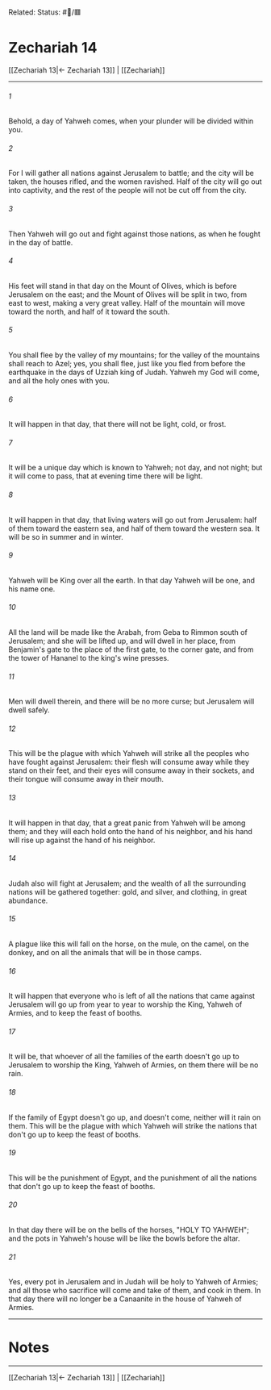 Related:
Status: #📖/🟥
# Zechariah 14

[[Zechariah 13|← Zechariah 13]] | [[Zechariah]]
***



###### 1 
Behold, a day of Yahweh comes, when your plunder will be divided within you. 

###### 2 
For I will gather all nations against Jerusalem to battle; and the city will be taken, the houses rifled, and the women ravished. Half of the city will go out into captivity, and the rest of the people will not be cut off from the city. 

###### 3 
Then Yahweh will go out and fight against those nations, as when he fought in the day of battle. 

###### 4 
His feet will stand in that day on the Mount of Olives, which is before Jerusalem on the east; and the Mount of Olives will be split in two, from east to west, making a very great valley. Half of the mountain will move toward the north, and half of it toward the south. 

###### 5 
You shall flee by the valley of my mountains; for the valley of the mountains shall reach to Azel; yes, you shall flee, just like you fled from before the earthquake in the days of Uzziah king of Judah. Yahweh my God will come, and all the holy ones with you. 

###### 6 
It will happen in that day, that there will not be light, cold, or frost. 

###### 7 
It will be a unique day which is known to Yahweh; not day, and not night; but it will come to pass, that at evening time there will be light. 

###### 8 
It will happen in that day, that living waters will go out from Jerusalem: half of them toward the eastern sea, and half of them toward the western sea. It will be so in summer and in winter. 

###### 9 
Yahweh will be King over all the earth. In that day Yahweh will be one, and his name one. 

###### 10 
All the land will be made like the Arabah, from Geba to Rimmon south of Jerusalem; and she will be lifted up, and will dwell in her place, from Benjamin's gate to the place of the first gate, to the corner gate, and from the tower of Hananel to the king's wine presses. 

###### 11 
Men will dwell therein, and there will be no more curse; but Jerusalem will dwell safely. 

###### 12 
This will be the plague with which Yahweh will strike all the peoples who have fought against Jerusalem: their flesh will consume away while they stand on their feet, and their eyes will consume away in their sockets, and their tongue will consume away in their mouth. 

###### 13 
It will happen in that day, that a great panic from Yahweh will be among them; and they will each hold onto the hand of his neighbor, and his hand will rise up against the hand of his neighbor. 

###### 14 
Judah also will fight at Jerusalem; and the wealth of all the surrounding nations will be gathered together: gold, and silver, and clothing, in great abundance. 

###### 15 
A plague like this will fall on the horse, on the mule, on the camel, on the donkey, and on all the animals that will be in those camps. 

###### 16 
It will happen that everyone who is left of all the nations that came against Jerusalem will go up from year to year to worship the King, Yahweh of Armies, and to keep the feast of booths. 

###### 17 
It will be, that whoever of all the families of the earth doesn't go up to Jerusalem to worship the King, Yahweh of Armies, on them there will be no rain. 

###### 18 
If the family of Egypt doesn't go up, and doesn't come, neither will it rain on them. This will be the plague with which Yahweh will strike the nations that don't go up to keep the feast of booths. 

###### 19 
This will be the punishment of Egypt, and the punishment of all the nations that don't go up to keep the feast of booths. 

###### 20 
In that day there will be on the bells of the horses, "HOLY TO YAHWEH"; and the pots in Yahweh's house will be like the bowls before the altar. 

###### 21 
Yes, every pot in Jerusalem and in Judah will be holy to Yahweh of Armies; and all those who sacrifice will come and take of them, and cook in them. In that day there will no longer be a Canaanite in the house of Yahweh of Armies.

---
# Notes


***
[[Zechariah 13|← Zechariah 13]] | [[Zechariah]]
